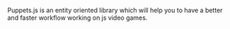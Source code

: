 Puppets.js is an entity oriented library which will help you to have a better and faster workflow working on js video games.
